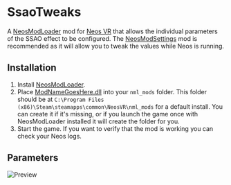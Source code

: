 # SsaoTweaks

A [NeosModLoader](https://github.com/zkxs/NeosModLoader) mod for [Neos VR](https://neos.com/) that allows the individual parameters of the SSAO effect to be configured. The [NeosModSettings](https://github.com/badhaloninja/NeosModSettings) mod is recommended as it will allow you to tweak the values while Neos is running.
## Installation
1. Install [NeosModLoader](https://github.com/zkxs/NeosModLoader).
1. Place [ModNameGoesHere.dll](https://github.com/GithubUsername/RepoName/releases/latest/download/ModNameGoesHere.dll) into your `nml_mods` folder. This folder should be at `C:\Program Files (x86)\Steam\steamapps\common\NeosVR\nml_mods` for a default install. You can create it if it's missing, or if you launch the game once with NeosModLoader installed it will create the folder for you.
1. Start the game. If you want to verify that the mod is working you can check your Neos logs.
## Parameters
![Preview](https://user-images.githubusercontent.com/79298541/164426045-8eab4ae5-9d3c-4ccf-a8e8-29d5ca2f3c22.png)
